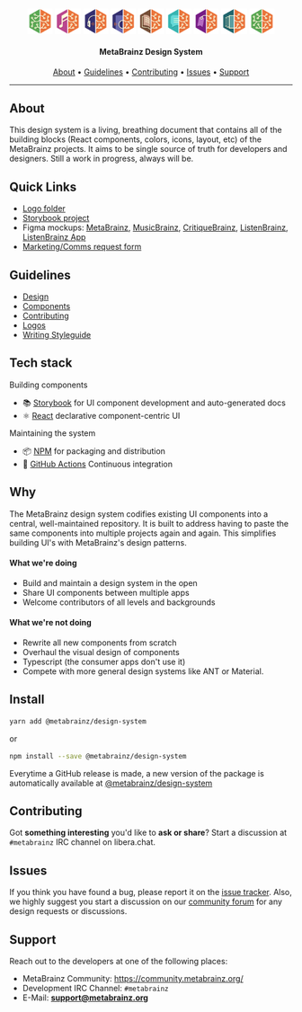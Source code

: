 <p align="center">
  <br>
  <img src="./brand/logos/MetaBrainz/SVG/MetaBrainz_logo_square.svg" alt="MetaBrainz" title="MetaBrainz" width="9%">
  <img src="./brand/logos/MusicBrainz/SVG/MusicBrainz_logo_square.svg" alt="MusicBrainz" title="MusicBrainz" width="9%">
  <img src="./brand/logos/ListenBrainz/SVG/ListenBrainz_logo_square.svg" alt="ListenBrainz" title="ListenBrainz" width="9%">
  <img src="./brand/logos/ListenBrainz Local/SVG/ListenBrainz_Local_logo_square.svg" alt="ListenBrainz Local" title="ListenBrainz Local" width="9%">
  <img src="./brand/logos/BookBrainz/SVG/BookBrainz_logo_square.svg" alt="BookBrainz" title="BookBrainz" width="9%">
  <img src="./brand/logos/CritiqueBrainz/SVG/CritiqueBrainz_logo_square.svg" alt="CritiqueBrainz" title="CritiqueBrainz" width="9%">
  <img src="./brand/logos/Picard/SVG/Picard_logo_square.svg" alt="Picard" title="Picard" width="9%">
  <img src="./brand/logos/Cover Art Archive/SVG/CoverArtArchive_logo_square.svg" alt="CoverArtArchive" title="CoverArtArchive" width="9%">
  <img src="./brand/logos/MetaBrainz Community/SVG/MetaBrainz_Community_logo_square.svg" alt="MetaBrainz Community" title="MetaBrainz Community" width="9%">
</p>

<h4 align="center">MetaBrainz Design System</h4>
      
<p align="center">
  <a href="#about">About</a> •
  <a href="#guidelines">Guidelines</a> •
  <a href="#contributing">Contributing</a> •
  <a href="#issues">Issues</a> •
  <a href="#support">Support</a>
</p>

---

## About

This design system is a living, breathing document that contains all of the building blocks (React components, colors, icons, layout, etc) of the MetaBrainz projects. It aims to be single source of truth for developers and designers. Still a work in progress, always will be. 

## Quick Links

- [Logo folder](./brand/logos)
- [Storybook project](https://metabrainz.github.io/design-system/)
- Figma mockups: [MetaBrainz](https://www.figma.com/file/L0qNv3z5vSkNDoiX7BzaY5/MetaBrainz-redesign), [MusicBrainz](https://www.figma.com/file/ln8XiFLit634KC3YkUW2RS/MusicBrainz-redesign), [CritiqueBrainz](https://www.figma.com/file/nSqrbsMcVARmj52kyXYqwb/CritiqueBrainz-redesign), [ListenBrainz](https://www.figma.com/file/YRbCOtFHBez8XmMdCKbGta/ListenBrainz-redesign), [ListenBrainz App](https://www.figma.com/file/tFLTQiq7QlA1oGRTJVtXml/ListenBrainz-Android)
- [Marketing/Comms request form](https://docs.google.com/forms/d/e/1FAIpQLSdX2824Mv-VW9x5LlX26t669y1Ft5u5xX1l6qmYSNaIz_xbQA/viewform?usp=sharing)

## Guidelines

- [Design](./guidelines/design-guidelines.md)
- [Components](./guidelines/component-usage.md)
- [Contributing](./guidelines/component-usage.md)
- [Logos](./guidelines/design-guidelines.md)
- [Writing Styleguide](./guidelines/style-guidelines.md)

## Tech stack

Building components

- 📚 [Storybook](https://storybook.js.org) for UI component development and auto-generated docs
- ⚛️ [React](https://reactjs.org/) declarative component-centric UI

Maintaining the system

- 📦 [NPM](https://www.npmjs.com/) for packaging and distribution
- 🚥 [GitHub Actions](https://docs.github.com/en/actions/automating-builds-and-tests/about-continuous-integration) Continuous integration

## Why

The MetaBrainz design system codifies existing UI components into a central, well-maintained repository. It is built to address having to paste the same components into multiple projects again and again. This simplifies building UI's with MetaBrainz's design patterns.

#### What we're doing

- Build and maintain a design system in the open
- Share UI components between multiple apps
- Welcome contributors of all levels and backgrounds

#### What we're not doing

- Rewrite all new components from scratch
- Overhaul the visual design of components
- Typescript (the consumer apps don't use it)
- Compete with more general design systems like ANT or Material.

## Install

```bash
yarn add @metabrainz/design-system
```
or
```bash
npm install --save @metabrainz/design-system
```

Everytime a GitHub release is made, a new version of the package is automatically available at [@metabrainz/design-system](https://www.npmjs.com/package/@metabrainz/design-system)

## Contributing
	  
Got **something interesting** you'd like to **ask or share**? Start a discussion at `#metabrainz` IRC channel on libera.chat.
	    
## Issues
	  
If you think you have found a bug, please report it on the [issue tracker](https://tickets.metabrainz.org/).
Also, we highly suggest you start a discussion on our [community forum](https://community.metabrainz.org/) for any design requests or discussions.
	    
## Support

Reach out to the developers at one of the following places:

- MetaBrainz Community: https://community.metabrainz.org/
- Development IRC Channel: `#metabrainz`
- E-Mail: **support@metabrainz.org**


